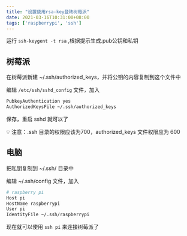 ```yaml
---
title: "设置使用rsa-key登陆树莓派"
date: 2021-03-16T10:31:00+08:00
tags: ['raspberrypi', 'ssh']
---
```


运行 `ssh-keygent -t rsa`  ,根据提示生成.pub公钥和私钥

## 树莓派

在树莓派新建 ~/.ssh/authorized_keys，并将公钥的内容复制到这个文件中

编辑 `/etc/ssh/sshd_config` 文件，加入

```bash
PubkeyAuthentication yes
AuthorizedKeysFile ~/.ssh/authorized_keys
```

保存，重启 sshd 就可以了

💡 注意：.ssh 目录的权限应该为700，authorized_keys 文件权限应为 600

## 电脑

把私钥复制到 ~/.ssh/ 目录中

编辑 ~/.ssh/config 文件，加入

```bash
# raspberry pi
Host pi
HostName raspberrypi
User pi
IdentityFile ~/.ssh/raspberrypi
```

现在就可以使用 `ssh pi` 来连接树莓派了